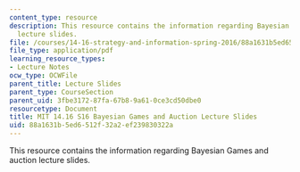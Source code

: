 ```yaml
---
content_type: resource
description: This resource contains the information regarding Bayesian Games and auction
  lecture slides.
file: /courses/14-16-strategy-and-information-spring-2016/88a1631b5ed6512f32a2ef239830322a_MIT14_16S16_Bayesian.pdf
file_type: application/pdf
learning_resource_types:
- Lecture Notes
ocw_type: OCWFile
parent_title: Lecture Slides
parent_type: CourseSection
parent_uid: 3fbe3172-87fa-67b8-9a61-0ce3cd50dbe0
resourcetype: Document
title: MIT 14.16 S16 Bayesian Games and Auction Lecture Slides
uid: 88a1631b-5ed6-512f-32a2-ef239830322a
---
```

This resource contains the information regarding Bayesian Games and auction lecture slides.

